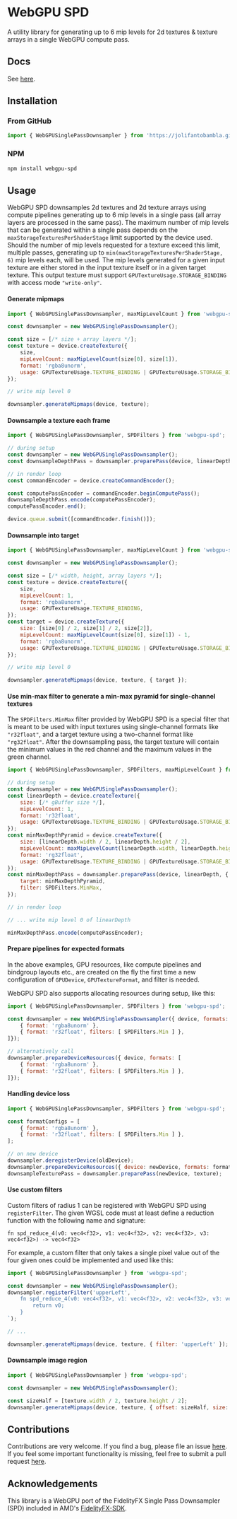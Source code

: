 # WebGPU SPD

A utility library for generating up to 6 mip levels for 2d textures & texture arrays in a single WebGPU compute pass.

## Docs

See [here](https://jolifantobambla.github.io/webgpu-spd).

## Installation

### From GitHub
```js
import { WebGPUSinglePassDownsampler } from 'https://jolifantobambla.github.io/webgpu-spd/1.0.0/dist/index.js';
```

### NPM
```bash
npm install webgpu-spd
```

## Usage

WebGPU SPD downsamples 2d textures and 2d texture arrays using compute pipelines generating up to 6 mip levels in a single pass (all array layers are processed in the same pass). The maximum number of mip levels that can be generated within a single pass depends on the `maxStorageTexturesPerShaderStage` limit supported by the device used.
Should the number of mip levels requested for a texture exceed this limit, multiple passes, generating up to `min(maxStorageTexturesPerShaderStage, 6)` mip levels each, will be used.
The mip levels generated for a given input texture are either stored in the input texture itself or in a given target texture.
This output texture must support `GPUTextureUsage.STORAGE_BINDING` with access mode `"write-only"`.

#### Generate mipmaps
```js
import { WebGPUSinglePassDownsampler, maxMipLevelCount } from 'webgpu-spd';

const downsampler = new WebGPUSinglePassDownsampler();

const size = [/* size + array layers */];
const texture = device.createTexture({
    size,
    mipLevelCount: maxMipLevelCount(size[0], size[1]),
    format: 'rgba8unorm',
    usage: GPUTextureUsage.TEXTURE_BINDING | GPUTextureUsage.STORAGE_BINDING,
});

// write mip level 0

downsampler.generateMipmaps(device, texture);
```

#### Downsample a texture each frame
```js
import { WebGPUSinglePassDownsampler, SPDFilters } from 'webgpu-spd';

// during setup
const downsampler = new WebGPUSinglePassDownsampler();
const downsampleDepthPass = downsampler.preparePass(device, linearDepthTexture, { filter: SPDFilters.Min }); 

// in render loop
const commandEncoder = device.createCommandEncoder();

const computePassEncoder = commandEncoder.beginComputePass();
downsampleDepthPass.encode(computePassEncoder);
computePassEncoder.end();

device.queue.submit([commandEncoder.finish()]);
```

#### Downsample into target
```js
import { WebGPUSinglePassDownsampler, maxMipLevelCount } from 'webgpu-spd';

const downsampler = new WebGPUSinglePassDownsampler();

const size = [/* width, height, array layers */];
const texture = device.createTexture({
    size,
    mipLevelCount: 1,
    format: 'rgba8unorm',
    usage: GPUTextureUsage.TEXTURE_BINDING,
});
const target = device.createTexture({
    size: [size[0] / 2, size[1] / 2, size[2]],
    mipLevelCount: maxMipLevelCount(size[0], size[1]) - 1,
    format: 'rgba8unorm',
    usage: GPUTextureUsage.TEXTURE_BINDING | GPUTextureUsage.STORAGE_BINDING,
});

// write mip level 0

downsampler.generateMipmaps(device, texture, { target });
```

#### Use min-max filter to generate a min-max pyramid for single-channel textures

The `SPDFilters.MinMax` filter provided by WebGPU SPD is a special filter that is meant to be used with input textures using single-channel formats like `"r32float"`, and a target texture using a two-channel format like `"rg32float"`.
After the downsampling pass, the target texture will contain the minimum values in the red channel and the maximum values in the green channel.

```js
import { WebGPUSinglePassDownsampler, SPDFilters, maxMipLevelCount } from 'webgpu-spd';

// during setup
const downsampler = new WebGPUSinglePassDownsampler();
const linearDepth = device.createTexture({
    size: [/* gBuffer size */],
    mipLevelCount: 1,
    format: 'r32float',
    usage: GPUTextureUsage.TEXTURE_BINDING | GPUTextureUsage.STORAGE_BINDING,
});
const minMaxDepthPyramid = device.createTexture({
    size: [linearDepth.width / 2, linearDepth.height / 2],
    mipLevelCount: maxMipLevelCount(linearDepth.width, linearDepth.height) - 1
    format: 'rg32float',
    usage: GPUTextureUsage.TEXTURE_BINDING | GPUTextureUsage.STORAGE_BINDING,
});
const minMaxDepthPass = downsampler.preparePass(device, linearDepth, {
    target: minMaxDepthPyramid,
    filter: SPDFilters.MinMax,
}); 

// in render loop

// ... write mip level 0 of linearDepth

minMaxDepthPass.encode(computePassEncoder);

```

#### Prepare pipelines for expected formats

In the above examples, GPU resources, like compute pipelines and bindgroup layouts etc., are created on the fly the first time a new configuration of `GPUDevice`, `GPUTextureFormat`, and filter is needed.

WebGPU SPD also supports allocating resources during setup, like this:

```js
import { WebGPUSinglePassDownsampler, SPDFilters } from 'webgpu-spd';

const downsampler = new WebGPUSinglePassDownsampler({ device, formats: [
    { format: 'rgba8unorm' },
    { format: 'r32float', filters: [ SPDFilters.Min ] },
]});

// alternatively call
downsampler.prepareDeviceResources({ device, formats: [
    { format: 'rgba8unorm' },
    { format: 'r32float', filters: [ SPDFilters.Min ] },
]});
```

#### Handling device loss
```js
import { WebGPUSinglePassDownsampler, SPDFilters } from 'webgpu-spd';

const formatConfigs = [
    { format: 'rgba8unorm' },
    { format: 'r32float', filters: [ SPDFilters.Min ] },
];

// on new device
downsampler.deregisterDevice(oldDevice);
downsampler.prepareDeviceResources({ device: newDevice, formats: formatConfig s});
downsampleTexturePass = downsampler.preparePass(newDevice, texture);
```

#### Use custom filters

Custom filters of radius 1 can be registered with WebGPU SPD using `registerFilter`.
The given WGSL code must at least define a reduction function with the following name and signature:

```wgsl
fn spd_reduce_4(v0: vec4<f32>, v1: vec4<f32>, v2: vec4<f32>, v3: vec4<f32>) -> vec4<f32>
```

For example, a custom filter that only takes a single pixel value out of the four given ones could be implemented and used like this:

```js
import { WebGPUSinglePassDownsampler } from 'webgpu-spd';

const downsampler = new WebGPUSinglePassDownsampler();
downsampler.registerFilter('upperLeft', `
    fn spd_reduce_4(v0: vec4<f32>, v1: vec4<f32>, v2: vec4<f32>, v3: vec4<f32>) -> vec4<f32> {
        return v0;
    }
`);

// ...

downsampler.generateMipmaps(device, texture, { filter: 'upperLeft' });
```

#### Downsample image region

```js
import { WebGPUSinglePassDownsampler } from 'webgpu-spd';

const downsampler = new WebGPUSinglePassDownsampler();

const sizeHalf = [texture.width / 2, texture.height / 2];
downsampler.generateMipmaps(device, texture, { offset: sizeHalf, size: sizeHalf});
```

## Contributions

Contributions are very welcome. If you find a bug, please file an issue [here](https://github.com/JolifantoBambla/webgpu-spd/issues). If you feel some important functionality is missing, feel free to submit a pull request [here](https://github.com/JolifantoBambla/webgpu-spd/pulls).

## Acknowledgements

This library is a WebGPU port of the FidelityFX Single Pass Downsampler (SPD) included in AMD's [FidelityFX-SDK](https://github.com/GPUOpen-LibrariesAndSDKs/FidelityFX-SDK).
